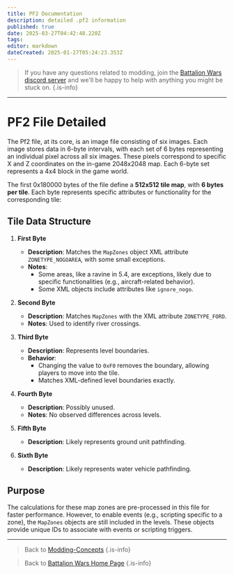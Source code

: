 ```yaml
---
title: PF2 Documentation
description: detailed .pf2 information
published: true
date: 2025-03-27T04:42:48.220Z
tags: 
editor: markdown
dateCreated: 2025-01-27T05:24:23.353Z
---
```


> If you have any questions related to modding, join the [Battalion Wars discord server](https://discord.gg/aPvrTsDARJ)  and we'll be happy to help with anything you might be stuck on.
{.is-info}

---

# PF2 File Detailed
The Pf2 file, at its core, is an image file consisting of six images. Each image stores data in 6-byte intervals, with each set of 6 bytes representing an individual pixel across all six images. These pixels correspond to specific X and Z coordinates on the in-game 2048x2048 map. Each 6-byte set represents a 4x4 block in the game world.

The first 0x180000 bytes of the file define a **512x512 tile map**, with **6 bytes per tile**. Each byte represents specific attributes or functionality for the corresponding tile:

## Tile Data Structure
1. **First Byte**  
   - **Description**: Matches the `MapZones` object XML attribute `ZONETYPE_NOGOAREA`, with some small exceptions.  
   - **Notes**:  
     - Some areas, like a ravine in 5.4, are exceptions, likely due to specific functionalities (e.g., aircraft-related behavior).  
     - Some XML objects include attributes like `ignore_nogo`.

2. **Second Byte**  
   - **Description**: Matches `MapZones` with the XML attribute `ZONETYPE_FORD`.  
   - **Notes**: Used to identify river crossings.

3. **Third Byte**  
   - **Description**: Represents level boundaries.  
   - **Behavior**:  
     - Changing the value to `0xF0` removes the boundary, allowing players to move into the tile.  
     - Matches XML-defined level boundaries exactly.

4. **Fourth Byte**  
   - **Description**: Possibly unused.  
   - **Notes**: No observed differences across levels.

5. **Fifth Byte**  
   - **Description**: Likely represents ground unit pathfinding.  

6. **Sixth Byte**  
   - **Description**: Likely represents water vehicle pathfinding.

## Purpose
The calculations for these map zones are pre-processed in this file for faster performance. However, to enable events (e.g., scripting specific to a zone), the `MapZones` objects are still included in the levels. These objects provide unique IDs to associate with events or scripting triggers.

--- 

> Back to [Modding-Concepts](/home/Modding-Concepts)
{.is-info}

> Back to [Battalion Wars Home Page](/en/home)
{.is-info}